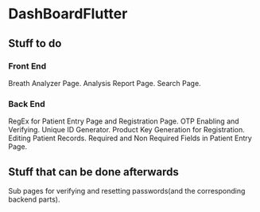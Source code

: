 # DashBoardFlutter

## Stuff to do

### Front End

Breath Analyzer Page.
Analysis Report Page.
Search Page.


### Back End

RegEx for Patient Entry Page and Registration Page.
OTP Enabling and Verifying.
Unique ID Generator.
Product Key Generation for Registration.
Editing Patient Records.
Required and Non Required Fields in Patient Entry Page.

## Stuff that can be done afterwards

Sub pages for verifying and resetting passwords(and the corresponding backend parts).
